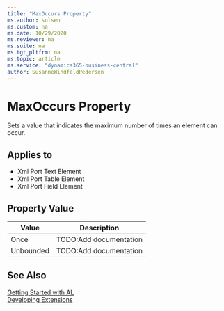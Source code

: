 ```yaml
---
title: "MaxOccurs Property"
ms.author: solsen
ms.custom: na
ms.date: 10/29/2020
ms.reviewer: na
ms.suite: na
ms.tgt_pltfrm: na
ms.topic: article
ms.service: "dynamics365-business-central"
author: SusanneWindfeldPedersen
---
```

[//]: # (START>DO_NOT_EDIT)
[//]: # (IMPORTANT:Do not edit any of the content between here and the END>DO_NOT_EDIT.)
[//]: # (Any modifications should be made in the .xml files in the ModernDev repo.)
# MaxOccurs Property
Sets a value that indicates the maximum number of times an element can occur.

## Applies to
-   Xml Port Text Element
-   Xml Port Table Element
-   Xml Port Field Element

## Property Value

|Value|Description|
|-----------|---------------------------------------|
|Once|TODO:Add documentation|
|Unbounded|TODO:Add documentation|
[//]: # (IMPORTANT: END>DO_NOT_EDIT)
## See Also  
[Getting Started with AL](../devenv-get-started.md)  
[Developing Extensions](../devenv-dev-overview.md)  